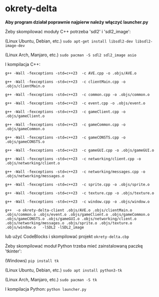 # okrety-delta
 **Aby program działał poprawnie najpierw należy włączyć launcher.py**

 Żeby skompilować moduły C++ potrzeba 'sdl2' i 'sdl2_image':

 (Linux Ubuntu, Debian, etc.)
 ```sudo apt-get install libsdl2-dev libsdl2-image-dev```

 (Linux Arch, Manjaro, etc.)
 ```sudo pacman -S sdl2 sdl2_image asio```

 I kompilacja C++:
 
 ```g++ -Wall -fexceptions -std=c++23  -c AVE.cpp -o .objs/AVE.o```
 
 ```g++ -Wall -fexceptions -std=c++23  -c clientMain.cpp -o .objs/clientMain.o```
 
 ```g++ -Wall -fexceptions -std=c++23  -c common.cpp -o .objs/common.o```
 
 ```g++ -Wall -fexceptions -std=c++23  -c event.cpp -o .objs/event.o```
 
 ```g++ -Wall -fexceptions -std=c++23  -c gameClient.cpp -o .objs/gameClient.o```
 
 ```g++ -Wall -fexceptions -std=c++23  -c gameCommon.cpp -o .objs/gameCommon.o```
 
 ```g++ -Wall -fexceptions -std=c++23  -c gameCONSTS.cpp -o .objs/gameCONSTS.o```
 
 ```g++ -Wall -fexceptions -std=c++23  -c gameGUI.cpp -o .objs/gameGUI.o```
 
 ```g++ -Wall -fexceptions -std=c++23  -c networking/client.cpp -o .objs/networking/client.o```
 
 ```g++ -Wall -fexceptions -std=c++23  -c networking/messages.cpp -o .objs/networking/messages.o```
 
 ```g++ -Wall -fexceptions -std=c++23  -c sprite.cpp -o .objs/sprite.o```
 
 ```g++ -Wall -fexceptions -std=c++23  -c texture.cpp -o .objs/texture.o```
 
 ```g++ -Wall -fexceptions -std=c++23  -c window.cpp -o .objs/window.o```
 
 ```g++  -o okrety-delta-client .objs/AVE.o .objs/clientMain.o .objs/common.o .objs/event.o .objs/gameClient.o .objs/gameCommon.o .objs/gameCONSTS.o .objs/gameGUI.o .objs/networking/client.o .objs/networking/messages.o .objs/sprite.o .objs/texture.o .objs/window.o   -lSDL2 -lSDL2_image```

 lub użyć CodeBlocks i skompilować projekt ```okrety-delta.cbp```
 

 Żeby skompilować moduł Python trzeba mieć zainstalowaną paczkę 'tkinter':

 (Windows)
 ```pip install tk```

 (Linux Ubuntu, Debian, etc.)
 ```sudo apt install python3-tk```

 (Linux Arch, Manjaro, etc.)
 ```sudo pacman -S tk```

 I kompilacja Python:
 ```python launcher.py```
